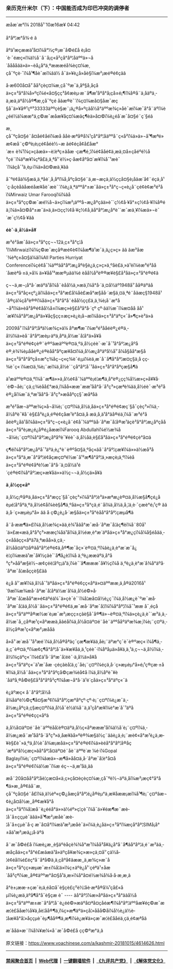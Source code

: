 ### 亲历克什米尔（下）：中国能否成为印巴冲突的调停者
------------------------

<div class="published">
 <span class="date" title="ä¸­å½æ¶é´">
  <time datetime="2018-10-16T04:42:00+08:00">
   æåæ´æ°ï¼ 2018å¹´10æ16æ¥ 04:42
  </time>
 </span>
</div>
<br/>
<div class="wsw">
 <span class="dateline">
  å°åº¦æ°å¾·é â
 </span>
 <p>
  åºä¹æçææä¹å¤ï¼å°½ç®¡æ¯å©é£å è¡å¤´è·¯éæç«ï¼ä½å¨å¨å¡ç«å²çå°åº¦åäººä»¬å´ååååãä»ä»¬èå¿å°ä¸ºæææéå¾èç¤¼æ¸çå¯ºçè·¯ï¼å¹¶åè¯æï¼âä½ å¯ä»¥è¿å»åè§ï¼æ²¡æé®é¢çãâ
 </p>
 <p>
  å·æ600å¤å¹´åå²çèç¤¼æ¸çå¯ºæ¯ä¸åº§å¸åçåä»ç±³å°å¼å»ºç­ï¼é«å¤§çç³å¢æèµ·æ¨å¶æ¹åºå°å¡çå±é¡¶ï¼å®å¨ä¸åäºä¸­ä¸æä¸­äºå½å®¶æ¸çå¯ºçé åãæ®è¯´ï¼ç¤¼æå¤§åæ¯æç§å¯ä»¥å®¹çº³33333äººçè§æ¨¡ä¿®å»ºçãå½å°äººæ¾ç»åè¯æï¼æ¯å°å¨äºï¼è¿éé½ä¼ææ°ä¸ç©æ¯æåæ¥åç¤¼æãç¶èä»å¤©ï¼è¿éå´æ¯å¤§é¨ç´§é­ã
 </p>
 <p>
  æ¸çå¯ºçå¤§é¨å¤åé¢å­éï¼æå ååè·æªå®å¼¹çå°åº¦åäººå¨ç«å²ï¼ä»ä»¬å¹¶æªé»æ­¢æå¨ç©ºè¡è¡çé¢å­éè½¬æ ãé¢éçå¢å£åæ°´æ± è¾¹ï¼ç»çâæä»¬è¦èªç±âå­æ ·çæ¶é¸¦ï¼é¢å­åé¢ä¸æä¸¤å±çåéºé½å³çé¨ï¼äºæ¥¼çªå£ä¸ä¸ªå¹´è½»ç·å­æ¢åºå¤´æ¥ï¼å¯¹æè¯´ï¼âçå¯¹ä¸èµ·ï¼ä»å¤©æä¸¥ãâ
 </p>
 <p>
  å¯ºé¢åä¾§æä¸ä¸ªåè´¸å¸åºï¼å¸åºçå¤§é¨ä¸æ¬æçä¸ä½ççå¤§è¡å­ãæ´å¢¨éçä¸­å¹´ç·å­çèåãåæéåæ¥åè¯æè¯´ï¼è¿ä¸ªäººå°±æ¯åä»ç±³å°ç¬ç«è¿å¨çé¢è¢æ³é²åï¼Mirwaiz Umar Farooqï¼ï¼âåä»ç±³å°çç©æ¯æé½å¬ä»çï¼æ²¡äººå¬æ¿åºçãä»è¯´ç½¢å·¥å°±ç½¢å·¥ï¼å®éä¸ï¼ä»å¤©å°±æ¯ä»ä¸ä»¤çç½¢å·¥ç½¢å¸ãå°åº¦æ¿åºè¯´æ¯æä¸¥ï¼æä»¬è¯´æ¯ç½¢å·¥ãâ
 </p>
 <p>
  <strong>
   éè¯·ä¸­å½ä»å¥
  </strong>
 </p>
 <p>
  æ³é²åæ¯åä»ç±³å°çç¬¬12ä¸ç±³å°ç¦å¹ï¼Mirwaizï¼ï¼ç©æ¯æçå®æé¢è¢ï¼åæ¶ä¹æ¯ä¸ä¿ç»ç» ââ âæ³åæ´¾èªç±å¤§ä¼âï¼All Parties Hurriyat Conferenceï¼çé¢å¯¼äººãå°åº¦æ¿åºè§è¿ä¸ç»ç»ä¸ºåè£ä¸»ä¹èï¼èæ³é²åå´åæèªå·±ä¸»å¼ ä»¥åå¹³ææ®µãä¾é èåå½å³è®®æ¥è§£å³åä»ç±³å°é®é¢ã
 </p>
 <p>
  ç¬¬ä¸æ¬¡å°å·´æäºä¹åï¼å¨èåå½ä¸»æä¸ï¼å°å·´ä¸¤å½äº1948å¹´åå®äºâåä»ç±³å°åç«çº¿âï¼åä»ç±³å°æ­£å¼åè£æå°æ§åå·´æ§ä¸¤ä¸ªé¨åãæç§1948å¹´å®çä¼çå³è®®ï¼åä»ç±³å°å°å¨èåå½çç£ä¸ä¸¾è¡å¨æ°å¬å³ï¼ä»èå³å®é¢åå½å±ï¼æç»è§£å³å°å·´çº çº·ãä½æ¯ï¼æ­¤åå åå¹´æ¥ï¼å°åº¦æ¿åºä»¥åç§çç±æç»è¿è¡å¬æï¼åä»ç±³å°äºç«¯å»¶ç»­è³ä»ã
 </p>
 <p>
  2009å¹´ï¼å°åº¦åªä½æ¾ç»ä¼ åºæ¶æ¯ï¼æ³é²ååéè®¿é®ä¸­å½ï¼ä»èå¨å°åº¦æèµ·äºä¸åºä¸­å½æ¯å¦å°ä»å¥åä»ç±³å°é®é¢çè®¨è®ºãæäººè®¤ä¸ºä¸­å½çéè¯·æ¯å¯¹å°åº¦æ¿åºåè®¸è¾¾èµååè®¿é®èåå°åºçæ¥å¤ï¼ä¸­å½æ¿åºäºå½å¹´å¼å§åå°æ§åä»ç±³å°å°åºçå±æ°ç­¾åç¬ç«ç­¾è¯é¡µï¼èä¸æ¯å¨å¶å°åº¦æ¤ç§ä¸å çç­¾è¯ç« ï¼æ­¤ä¸¾è¡¨æï¼ä¸­å½è´¨çå°åº¦å¯¹åä»ç±³å°å°åºçæ§å¶ã
 </p>
 <p>
  ä¹æäººè®¤ä¸ºï¼å¨æ¶ä»»ä¸­å½é¢å¯¼äººè¡é¦æ¶ä¸å°è®¿çç¾å½æ»ç»å¥¥å·´é©¬åè¡¨çä¸­ç¾èåå£°æä¸­ï¼åå«ææ¯ææ¹åå°å·´å³ç³»çæªè¾ãä¸­å½éè¯·æ³é²åè®¿åï¼æ¯ä¸ºæ¹åå°å·´å³ç³»æååºçç§¯æåªåã
 </p>
 <p>
  æ³é²åæ¬äººæ¾ç»å¬å¼è¡¨ç¤ºï¼ä¸­å½ä¸åä»ç±³å°é®é¢æç´§å¯çèç³»ï¼ä¸­å½åºè¯¥å¨è§£å³è¿ä¸é®é¢çåæ¹è°å¤ä¸­å æä¸å¸­ä¹å°ãå®éä¸ï¼å¨æ³é²ååéè®¿åä¹åï¼åä»ç±³å°ç¬ç«è¿å¨é¢å¯¼äººãå·´åºæ¯å¦å®æ¹ãçè³å°åº¦æ¿åºçååä»ç±³å°è¡æ¿é¿å®é¿åææï¼Farooq Abdullahï¼é½æ¾å¬å¼è¡¨ç¤ºï¼å°åº¦æ¿åºåºè¯¥éè¯·ä¸­å½åä¸è§£å³åä»ç±³å°é®é¢çè°å¤ã
 </p>
 <p>
  ç¶èï¼å°åº¦æ¿åºå¯¹äºä¸è¿°è¨è®ºå¤§ä¸ºåç«ãå¨å°åº¦çæ¥ï¼ä»»ä½æå³åä»ç±³å°ä¸æ¯å°åº¦é¢åçæç¤ºé½æ¯å¹²æ¶å°åº¦ä¸»æçè¡ä¸ºï¼èåä»ç±³å°é®é¢åªè½æ¯å°å·´ä¸¤å½ä¹é´çé®é¢ï¼å°åº¦æç»æ¥åä»»ä½ç¬¬ä¸å½çä»å¥ã
 </p>
 <p>
  <strong>
   ä¸­å½çç«åº
  </strong>
 </p>
 <p>
  ä¸­å½ç¡®å®ä¸åä»ç±³å°æçç´§å¯çèç³»ï¼å°åº¦è³ä»æªæ¿è®¤ä¸­å½æ§å¶çé¿åèµé¦å°åºä¸ºä¸­å½é¢åï¼èè§å¶ä¸ºåä»ç±³å°çä¸é¨åï¼ä¸­å½ä¸å¸¦ä¸è·¯çæè°é¡¹ç® ââ ä¸­å·´ç»æµèµ°å» ââ å ç©¿è¿å·´æ§åä»ç±³å°èåå°å°åº¦çæµå¶ã
 </p>
 <p>
  å¨å·ææ¶ä»£ï¼ä¸­å½æ¾ç»âä¸è¾¹åâå°æ¯æå·´åºæ¯å¦ãç¶èï¼å¨80å¹´ä»£æ«æä¸­å°å³ç³»ææç¼åä¹åï¼ä¸­å½éæ¸è°æ´äºåä»ç±³å°æ¿ç­ï¼å¼å§éåâä¸­ç«ååâçç«åºã7ä¸ªæåå»ä¸çä¸­å½åå¤äº¤å®ãå°åº¦é®é¢ä¸å®¶æ¯åç»´è®¤ä¸ºï¼âè¿ä¸è°æ´æ¯å¿è¦çï¼ææä¹æ¯å¥½çãè¯´å¶å¿è¦ï¼å ä¸ºè¿ææäºä¸­å°å³ç³»åå²æ§è½¬æ¢çéè¦åºç¡ä¹ä¸ï¼è¯´å¶æææ¯å¥½çï¼å ä¸ºè¿ä¸è°æ´å¾å°äºå·´åºæ¯å¦æåççè§£ãâ
 </p>
 <p>
  è¿å å¹´æ¥ï¼ä¸­å½å¯¹äºåä»ç±³å°é®é¢çç«åºä»¤äººææ¸ä¸å®ã2016å¹´9æï¼æ¾æå·´åºæ¯å¦åªä½æ´å¼ä¸­å½é©»å·´åºæ¯å¦æåå°æ»é¢äºéä¼¯ä»çè¯è¯´ï¼å¦æå¤å½è¿ç¯ï¼ä¸­å½æ¿è¯ºæ¯æå·´åºæ¯å¦ãä¸­å½å¨åä»ç±³å°é®é¢ä¸æ¯æå·´åºæ¯å¦ï¼ï¼å°åº¦ï¼å¯¹ææ å¯¸éçåä»ç±³å°äººå®æ½æ´è¡æ¯æ²¡æçç±çãè§å¯å®¶ä»¬è®¤ä¸ºï¼ä»çè¿ä¸è¯´æ³ä¸ä¸­å½æ¯å¸¸çå®æ¹ç«åºææä¸åãéåï¼ä¸­å½å¤äº¤é¨åè¨äººååºäºæ¾æ¸ï¼è¡¨ç¤ºä¸­å½çå®æ¹ç«åºæ²¡æååã
 </p>
 <p>
  å»å¹´æ´æå¯¹å³æé´ï¼ä¸­å½å®åªãç¯çæ¶æ¥ãä¸åè¡¨äºæ°ç¯è¯è®ºæç« ï¼å¶ä¸­ä¸ç¯è®¤ä¸ºï¼æ¢ç¶å°åº¦å¯ä»¥æ¥åä¸ä¸¹çéè¯·ï¼åºåµä»å¥ä¸ä¸¹ä¸ç¬¬ä¸å½ï¼ä¸­å½ï¼çäºç«¯ï¼é£ä¹å·´åºæ¯å¦éè¯·ä¸­å½ä»å¥åä»ç±³å°äºç«¯ä¹æ¯åæ ·çéçãèå¦ä¸ç¯åè¡¨ç¤ºï¼éçä¸­å·´ç»æµèµ°å»é¡¹ç®çæ·±å¥ï¼ä¸­å½å¨åä»ç±³å°å°åºçå©çæ¾èå¢å ï¼ä¸­å½åºè¯¥è´åäºå¸®å©è§£å³å°åºå²çªï¼åæ¬å°å·´ä¹é´çåä»ç±³å°äºç«¯ã
 </p>
 <p>
  è¿äºæç« å¨å°åº¦å½åå¼åäºè½©ç¶å¤§æ³¢ï¼å°åº¦çæºåºçº·çº·è¡¨ç¤ºï¼è¿æ¯ä¸­å½æ¿åºçä¸ç§æç¤ºï¼ä¸­å½å¯è½ä¼å¨ä¸ä¹çå°æ¥ï¼è°æ´å¯¹äºåä»ç±³å°é®é¢çç«åºã
 </p>
 <p>
  ä¸­å½å¤äº¤é¨åè¨äººéåå¦è®¤äºä¸­å½ç«åºæææ¹åï¼ä½å´è¡¨ç¤ºï¼ä¸­å½æ¿æå¨æ¹åå°å·´å³ç³»ä¸­åæ¥âå»ºè®¾æ§ä½ç¨âãè¿ä¸è¡¨æè¢«å°æ¹è¿ä¸æ­¥è§£è¯»ä¸ºä¸­å½è¯å¾æ¡æåä»ç±³å°é®é¢ï¼ä»èé­å°å°åº¦å®åç´æªäºå½çæç»ãå°åº¦å¤äº¤é¨åè¨äººè´æ ¼é·ï¼Gopal Baglayï¼è¡¨ç¤ºï¼âæä»¬æ¶å»åå¤ä¸å·´åºæ¯å¦è°å¤åä»ç±³å°é®é¢ï¼ä½æ¯ï¼æ éç¬¬ä¸æ¹åä¸ãâ
 </p>
 <p>
  æå¨20å¤åå°åº¦åè­¦çæ¤å«ä¸ç»çå¤èçèç¤¼æ¸çå¯ºè½¬äºä¸åï¼æ²¡æç¢°å°å¶ä»æ¸¸å®¢ãå¨æ¸çå¯ºçå¤§é¨å£ï¼ä¸ä½èº«ç©¿åæçå°åº¦é¿å®èµ°ä¸æ¥åææ¡æï¼å¹¶è¡¨ç¤ºâæ¬¢è¿å¤å½æ¸¸å®¢æ¥å°åä»ç±³å°ï¼å¦æå¨è¿ééå°ä»»ä½éº»ç¦çè¯ï¼å¯ä»¥éæ¶æ¨æè­¦å¯å±ççµè¯ãâä»å¹¶æ²¡æåè¯æè­¦å¯å±çµè¯å·ç æ¯å¤å°ï¼æä¹æ²¡æåè¯ä»ï¼ä¸è¿åä»ç±³å°ï¼æçå°åº¦SIMå¡å°±åä¹æ²¡æä¿¡å·äºã
 </p>
 <p>
  å¨æ¯å©é£å ï¼æè¿æ¸¸è§äºèåçè¾¾å°æ¹ï¼åå³å¥ä¿å°å¨å¶ãå°åº¦ä¸é¨æ²ãä¸­æåçåä»ç±³å°é£æãæä¹å»äºçå¥æ¾ç»æ»çä¸¤å¹´çä½å­¦é¢éåï¼é£éç°å¨åªå©ä¸ä¸çåºå¢ãææ¸¸ä¸æ¾ç»æ¯åä»ç±³å°çç»æµæ¯æ±ï¼å¦ä»ï¼ç±äºè¿å¹´çéªä¹±åæ´åå²çªï¼æ¸¸å®¢äººæ°å¤§å¹ä¸æ»ï¼å°å¤é½æ¾å¾å·å·æ¸æ¸ã
 </p>
 <p>
  å°è±¡ææ·±çæ¯è¡ä¸éå¤å¯è§çè£ç²è½¦åè·æªå®å¼¹çå£«åµï¼è¿æä¸äºå¶å°å¯è§çæ è¯­ ---- âå°åº¦ï¼æ»åºåä»ç±³å°âãå½åä»ç±³å°äººæ±æ¨å°åº¦å¨è¿éé©»æäºå¤ªå¤çåéæ¶ï¼å°åº¦äººåæ¥éç©æ¯ææ­¦è£åå­æ½å¥ä¸åè­¦åå®¶ä¸­ï¼ç»æ¶äºä»çå¦»å­åå­©å­ï¼å½è¿ä½è­¦åæ¥å°å¦»å­ççµè¯èµ¶åå®¶ä¸­æ¶ï¼è¿æ¥ä»çæ¯æ­¦è£åå­éä¸çä¸é¢æªå­ã
 </p>
 <p>
  æ´ååä»æ¨ï¼å¼¥æ¼«å¨æ¯å©é£å çç©ºæ°ä¸­ã
 </p>
</div>

原文链接：https://www.voachinese.com/a/kashmir-20181015/4614626.html


------------------------
#### [禁闻聚合首页](https://github.com/gfw-breaker/banned-news/blob/master/README.md) &nbsp;|&nbsp; [Web代理](https://github.com/gfw-breaker/open-proxy/blob/master/README.md) &nbsp;|&nbsp;  [一键翻墙软件](https://github.com/gfw-breaker/nogfw/blob/master/README.md) &nbsp;|&nbsp; [《九评共产党》](https://github.com/gfw-breaker/9ping.md/blob/master/README.md#九评之一评共产党是什么) &nbsp;|&nbsp; [《解体党文化》](https://github.com/gfw-breaker/jtdwh.md/blob/master/README.md#绪论)